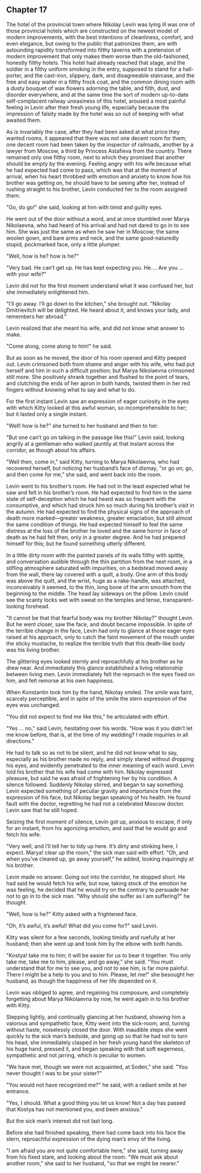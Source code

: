 ## Chapter 17


The hotel of the provincial town where Nikolay Levin was lying ill was
one of those provincial hotels which are constructed on the newest model
of modern improvements, with the best intentions of cleanliness,
comfort, and even elegance, but owing to the public that patronizes
them, are with astounding rapidity transformed into filthy taverns with
a pretension of modern improvement that only makes them worse than the
old-fashioned, honestly filthy hotels. This hotel had already reached
that stage, and the soldier in a filthy uniform smoking in the entry,
supposed to stand for a hall-porter, and the cast-iron, slippery, dark,
and disagreeable staircase, and the free and easy waiter in a filthy
frock coat, and the common dining room with a dusty bouquet of wax
flowers adorning the table, and filth, dust, and disorder everywhere,
and at the same time the sort of modern up-to-date self-complacent
railway uneasiness of this hotel, aroused a most painful feeling in
Levin after their fresh young life, especially because the impression of
falsity made by the hotel was so out of keeping with what awaited them.

As is invariably the case, after they had been asked at what price they
wanted rooms, it appeared that there was not one decent room for them;
one decent room had been taken by the inspector of railroads, another by
a lawyer from Moscow, a third by Princess Astafieva from the country.
There remained only one filthy room, next to which they promised that
another should be empty by the evening. Feeling angry with his wife
because what he had expected had come to pass, which was that at the
moment of arrival, when his heart throbbed with emotion and anxiety to
know how his brother was getting on, he should have to be seeing after
her, instead of rushing straight to his brother, Levin conducted her to
the room assigned them.

"Go, do go!" she said, looking at him with timid and guilty eyes.

He went out of the door without a word, and at once stumbled over Marya
Nikolaevna, who had heard of his arrival and had not dared to go in to
see him. She was just the same as when he saw her in Moscow; the same
woolen gown, and bare arms and neck, and the same good-naturedly stupid,
pockmarked face, only a little plumper.

"Well, how is he? how is he?"

"Very bad. He can’t get up. He has kept expecting you. He.... Are you
... with your wife?"

Levin did not for the first moment understand what it was confused her,
but she immediately enlightened him.

"I’ll go away. I’ll go down to the kitchen," she brought out. "Nikolay
Dmitrievitch will be delighted. He heard about it, and knows your lady,
and remembers her abroad."

Levin realized that she meant his wife, and did not know what answer to
make.

"Come along, come along to him!" he said.

But as soon as he moved, the door of his room opened and Kitty peeped
out. Levin crimsoned both from shame and anger with his wife, who had
put herself and him in such a difficult position; but Marya Nikolaevna
crimsoned still more. She positively shrank together and flushed to the
point of tears, and clutching the ends of her apron in both hands,
twisted them in her red fingers without knowing what to say and what to
do.

For the first instant Levin saw an expression of eager curiosity in the
eyes with which Kitty looked at this awful woman, so incomprehensible to
her; but it lasted only a single instant.

"Well! how is he?" she turned to her husband and then to her.

"But one can’t go on talking in the passage like this!" Levin said,
looking angrily at a gentleman who walked jauntily at that instant
across the corridor, as though about his affairs.

"Well then, come in," said Kitty, turning to Marya Nikolaevna, who had
recovered herself, but noticing her husband’s face of dismay, "or go on;
go, and then come for me," she said, and went back into the room.

Levin went to his brother’s room. He had not in the least expected what
he saw and felt in his brother’s room. He had expected to find him in
the same state of self-deception which he had heard was so frequent with
the consumptive, and which had struck him so much during his brother’s
visit in the autumn. He had expected to find the physical signs of the
approach of death more marked—greater weakness, greater emaciation, but
still almost the same condition of things. He had expected himself to
feel the same distress at the loss of the brother he loved and the same
horror in face of death as he had felt then, only in a greater degree.
And he had prepared himself for this; but he found something utterly
different.

In a little dirty room with the painted panels of its walls filthy with
spittle, and conversation audible through the thin partition from the
next room, in a stifling atmosphere saturated with impurities, on a
bedstead moved away from the wall, there lay covered with a quilt, a
body. One arm of this body was above the quilt, and the wrist, huge as a
rake-handle, was attached, inconceivably it seemed, to the thin, long
bone of the arm smooth from the beginning to the middle. The head lay
sideways on the pillow. Levin could see the scanty locks wet with sweat
on the temples and tense, transparent-looking forehead.

"It cannot be that that fearful body was my brother Nikolay?" thought
Levin. But he went closer, saw the face, and doubt became impossible. In
spite of the terrible change in the face, Levin had only to glance at
those eager eyes raised at his approach, only to catch the faint
movement of the mouth under the sticky mustache, to realize the terrible
truth that this death-like body was his living brother.

The glittering eyes looked sternly and reproachfully at his brother as
he drew near. And immediately this glance established a living
relationship between living men. Levin immediately felt the reproach in
the eyes fixed on him, and felt remorse at his own happiness.

When Konstantin took him by the hand, Nikolay smiled. The smile was
faint, scarcely perceptible, and in spite of the smile the stern
expression of the eyes was unchanged.

"You did not expect to find me like this," he articulated with effort.

"Yes ... no," said Levin, hesitating over his words. "How was it you
didn’t let me know before, that is, at the time of my wedding? I made
inquiries in all directions."

He had to talk so as not to be silent, and he did not know what to say,
especially as his brother made no reply, and simply stared without
dropping his eyes, and evidently penetrated to the inner meaning of each
word. Levin told his brother that his wife had come with him. Nikolay
expressed pleasure, but said he was afraid of frightening her by his
condition. A silence followed. Suddenly Nikolay stirred, and began to
say something. Levin expected something of peculiar gravity and
importance from the expression of his face, but Nikolay began speaking
of his health. He found fault with the doctor, regretting he had not a
celebrated Moscow doctor. Levin saw that he still hoped.

Seizing the first moment of silence, Levin got up, anxious to escape, if
only for an instant, from his agonizing emotion, and said that he would
go and fetch his wife.

"Very well, and I’ll tell her to tidy up here. It’s dirty and stinking
here, I expect. Marya! clear up the room," the sick man said with
effort. "Oh, and when you’ve cleared up, go away yourself," he added,
looking inquiringly at his brother.

Levin made no answer. Going out into the corridor, he stopped short. He
had said he would fetch his wife, but now, taking stock of the emotion
he was feeling, he decided that he would try on the contrary to persuade
her not to go in to the sick man. "Why should she suffer as I am
suffering?" he thought.

"Well, how is he?" Kitty asked with a frightened face.

"Oh, it’s awful, it’s awful! What did you come for?" said Levin.

Kitty was silent for a few seconds, looking timidly and ruefully at her
husband; then she went up and took him by the elbow with both hands.

"Kostya! take me to him; it will be easier for us to bear it together.
You only take me, take me to him, please, and go away," she said. "You
must understand that for me to see you, and not to see him, is far more
painful. There I might be a help to you and to him. Please, let me!" she
besought her husband, as though the happiness of her life depended on
it.

Levin was obliged to agree, and regaining his composure, and completely
forgetting about Marya Nikolaevna by now, he went again in to his
brother with Kitty.

Stepping lightly, and continually glancing at her husband, showing him a
valorous and sympathetic face, Kitty went into the sick-room, and,
turning without haste, noiselessly closed the door. With inaudible steps
she went quickly to the sick man’s bedside, and going up so that he had
not to turn his head, she immediately clasped in her fresh young hand
the skeleton of his huge hand, pressed it, and began speaking with that
soft eagerness, sympathetic and not jarring, which is peculiar to women.

"We have met, though we were not acquainted, at Soden," she said. "You
never thought I was to be your sister?"

"You would not have recognized me?" he said, with a radiant smile at her
entrance.

"Yes, I should. What a good thing you let us know! Not a day has passed
that Kostya has not mentioned you, and been anxious."

But the sick man’s interest did not last long.

Before she had finished speaking, there had come back into his face the
stern, reproachful expression of the dying man’s envy of the living.

"I am afraid you are not quite comfortable here," she said, turning away
from his fixed stare, and looking about the room. "We must ask about
another room," she said to her husband, "so that we might be nearer."



